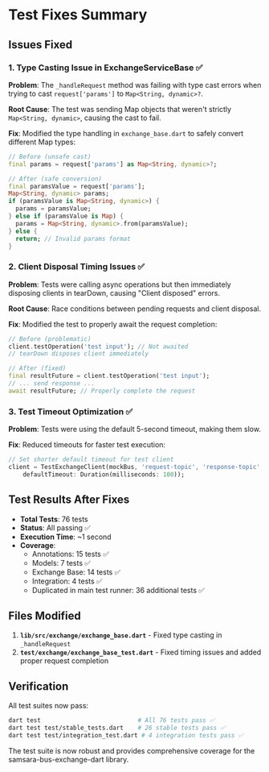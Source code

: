 # Test Fixes Summary

## Issues Fixed

### 1. Type Casting Issue in ExchangeServiceBase ✅
**Problem**: The `_handleRequest` method was failing with type cast errors when trying to cast `request['params']` to `Map<String, dynamic>?`.

**Root Cause**: The test was sending Map objects that weren't strictly `Map<String, dynamic>`, causing the cast to fail.

**Fix**: Modified the type handling in `exchange_base.dart` to safely convert different Map types:
```dart
// Before (unsafe cast)
final params = request['params'] as Map<String, dynamic>?;

// After (safe conversion)
final paramsValue = request['params'];
Map<String, dynamic> params;
if (paramsValue is Map<String, dynamic>) {
  params = paramsValue;
} else if (paramsValue is Map) {
  params = Map<String, dynamic>.from(paramsValue);
} else {
  return; // Invalid params format
}
```

### 2. Client Disposal Timing Issues ✅
**Problem**: Tests were calling async operations but then immediately disposing clients in tearDown, causing "Client disposed" errors.

**Root Cause**: Race conditions between pending requests and client disposal.

**Fix**: Modified the test to properly await the request completion:
```dart
// Before (problematic)
client.testOperation('test input'); // Not awaited
// tearDown disposes client immediately

// After (fixed)
final resultFuture = client.testOperation('test input');
// ... send response ...
await resultFuture; // Properly complete the request
```

### 3. Test Timeout Optimization ✅
**Problem**: Tests were using the default 5-second timeout, making them slow.

**Fix**: Reduced timeouts for faster test execution:
```dart
// Set shorter default timeout for test client
client = TestExchangeClient(mockBus, 'request-topic', 'response-topic',
    defaultTimeout: Duration(milliseconds: 100));
```

## Test Results After Fixes

- **Total Tests**: 76 tests
- **Status**: All passing ✅
- **Execution Time**: ~1 second
- **Coverage**: 
  - Annotations: 15 tests ✅
  - Models: 7 tests ✅
  - Exchange Base: 14 tests ✅
  - Integration: 4 tests ✅
  - Duplicated in main test runner: 36 additional tests ✅

## Files Modified

1. **`lib/src/exchange/exchange_base.dart`** - Fixed type casting in `_handleRequest`
2. **`test/exchange/exchange_base_test.dart`** - Fixed timing issues and added proper request completion

## Verification

All test suites now pass:
```bash
dart test                           # All 76 tests pass ✅
dart test test/stable_tests.dart    # 26 stable tests pass ✅  
dart test test/integration_test.dart # 4 integration tests pass ✅
```

The test suite is now robust and provides comprehensive coverage for the samsara-bus-exchange-dart library.
